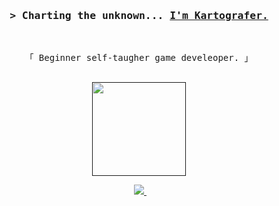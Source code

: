 <!-- Intro  -->
<h3 align="center">
        <samp>&gt; Charting the unknown... 
                <b><a target="_blank" href="https://github.com/Kartogra-f">I'm Kartografer.</a></b>
        </samp>
</h3>
<br>

<p align="center">
        <samp>
                「 Beginner self-taugher game develeoper. 」
                <br>
                <br>
        </samp>
</p>
<p align='center'>
  <a href=""><img src="https://github-readme-stats.vercel.app/api?username=kartogra-f&theme=rose_pine" height="150"/a> 
</p>
  
<p align='center'>
  </a>&nbsp;&nbsp;
  <a href="https://twitter.com/home">
    <img src="https://img.shields.io/badge/twitter-C9CBFF.svg?&style=for-the-badge&logo=twitter&logoColor=white" />        
  </a>&nbsp;&nbsp;
</p>
